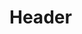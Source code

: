 <!-- TITLE: Rime Galmi -->
<!-- SUBTITLE: Summons a powerful rime galmi to aid you in battle.  Consumes white chalk when cast. -->

# Header